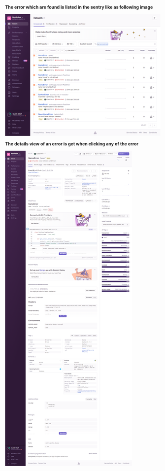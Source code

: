 **The error which are found is listed in the sentry like as following image**

![sentry image](https://github.com/Midhunmiyu/sentry/blob/master/screencapture-noviindus-sentry-io-issues-2024-06-01-18_18_44.png)

**The details view of an error is get when clicking any of the error**

![sentry image](https://github.com/Midhunmiyu/sentry/blob/master/screencapture-noviindus-sentry-io-issues-5437324297-2024-06-01-18_18_14.png)
